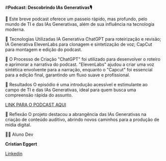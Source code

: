#**Podcast: Descobrindo IAs Generativas🎙️**

📒 Este breve podcast oferece um passeio rápido, mas profundo, pelo mundo de TI e das IAs Generativas, além de sua influência na tecnologia moderna.

🤖 Tecnologias Utilizadas IA Generativa ChatGPT para roteirização e revisão; IA Generativa ElevenLabs para clonagem e sintetização de voz; CapCut para montagem e edição do podcast.

🧐 O Processo de Criação "ChatGPT" foi utilizado para desenvolver o roteiro e aprimorar a narrativa do podcast. "ElevenLabs" ajudou a criar uma voz sintética envolvente para a narração, enquanto o "Capcut" foi essencial para a edição final, garantindo um fluxo suave e profissional.

🚀 Resultados O episódio é uma introdução acessível e estimulante ao campo de TI e das IAs Generativas, ideal para quem busca uma compreensão rápida do assunto.

[LINK PARA O PODCAST AQUI](https://github.com/Cristian-Eggert/lab-natty-or-not/blob/main/Podcast.mp3)

💭 Reflexão O projeto destacou a abrangência das IAs Generativas na criação de conteúdo auditivo, abrindo novos caminhos para a produção de mídia digital.

👨‍💻 Aluno Dev

**Cristian Eggert**

[Linkedin](https://www.linkedin.com/in/cristian-eggert/)
